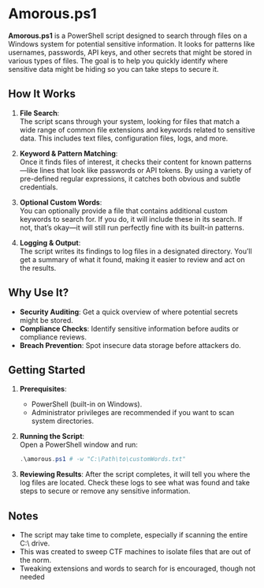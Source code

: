 # Amorous.ps1

**Amorous.ps1** is a PowerShell script designed to search through files on a Windows system for potential sensitive information. It looks for patterns like usernames, passwords, API keys, and other secrets that might be stored in various types of files. The goal is to help you quickly identify where sensitive data might be hiding so you can take steps to secure it.

## How It Works

1. **File Search**:  
   The script scans through your system, looking for files that match a wide range of common file extensions and keywords related to sensitive data. This includes text files, configuration files, logs, and more.

2. **Keyword & Pattern Matching**:  
   Once it finds files of interest, it checks their content for known patterns—like lines that look like passwords or API tokens. By using a variety of pre-defined regular expressions, it catches both obvious and subtle credentials.

3. **Optional Custom Words**:  
   You can optionally provide a file that contains additional custom keywords to search for. If you do, it will include these in its search. If not, that’s okay—it will still run perfectly fine with its built-in patterns.

4. **Logging & Output**:  
   The script writes its findings to log files in a designated directory. You’ll get a summary of what it found, making it easier to review and act on the results.

## Why Use It?

- **Security Auditing**: Get a quick overview of where potential secrets might be stored.
- **Compliance Checks**: Identify sensitive information before audits or compliance reviews.
- **Breach Prevention**: Spot insecure data storage before attackers do.

## Getting Started

1. **Prerequisites**:  
   - PowerShell (built-in on Windows).
   - Administrator privileges are recommended if you want to scan system directories.

2. **Running the Script**:  
   Open a PowerShell window and run:
   
   ```powershell
   .\amorous.ps1 # -w "C:\Path\to\customWords.txt"
   ```

3. **Reviewing Results**:
   After the script completes, it will tell you where the log files are located. Check these logs to see what was found and take steps to secure or remove any sensitive information.

## Notes

- The script may take time to complete, especially if scanning the entire C:\ drive.
- This was created to sweep CTF machines to isolate files that are out of the norm.
- Tweaking extensions and words to search for is encouraged, though not needed

